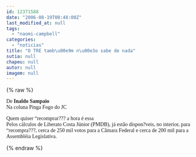 ```yaml
---
id: 12371588
date: "2006-08-19T08:48:00Z"
last_modified_at: null
tags:
  - "naomi-campbell"
categories:
  - "noticias"
title: "O TRE tamb\u00e9m n\u00e3o sabe de nada"
sutia: null
chapeu: null
autor: null
imagem: null
---
```

{% raw %}
<p><P><FONT face=Verdana>De <STRONG>Inaldo Sampaio</STRONG><BR>Na coluna Pinga Fogo do JC</FONT></P></p>
<p><P><FONT face=Verdana>Quem quiser “recomprar??? a hora é essa <BR>Pelos cálculos de Liberato Costa Júnior (PMDB), já estão dispon?veis, no interior, para “recompra???, cerca de 250 mil votos para a Câmara Federal e cerca de 200 mil para a Assembléia Legislativa.</FONT></P> </p>
{% endraw %}